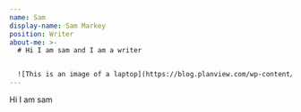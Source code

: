 ```yaml
---
name: Sam
display-name: Sam Markey
position: Writer
about-me: >-
  # H﻿i I am sam and I am a writer


  ![This is an image of a laptop](https://blog.planview.com/wp-content/uploads/2020/01/Top-6-Software-Development-Methodologies.jpg "This is software development")
---
```

H﻿i I am sam